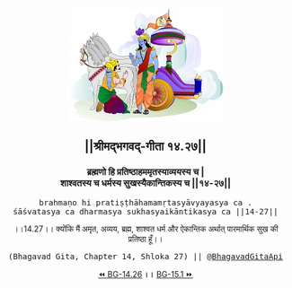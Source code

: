 <center><img src="../../asset/BG.png" alt="#API #bhagavadgitaapi #slok #nodejs #js #api #gitaapi #krishna #hinduism #vedic #ISKCON #shreemadbhagavadgita #technology"/>
<h2>||श्रीमद्‍भगवद्‍-गीता १४.२७||</h2>
<h3>ब्रह्मणो हि प्रतिष्ठाहममृतस्याव्ययस्य च |<br/>शाश्वतस्य च धर्मस्य सुखस्यैकान्तिकस्य च ||१४-२७||</h3>
<pre>brahmaṇo hi pratiṣṭhāhamamṛtasyāvyayasya ca .<br/>śāśvatasya ca dharmasya sukhasyaikāntikasya ca ||14-27||</pre>
<p>।।14.27।। क्योंकि मैं अमृत, अव्यय, ब्रह्म, शाश्वत धर्म और ऐकान्तिक अर्थात् पारमार्थिक सुख की प्रतिष्ठा हूँ।।</p>
<pre>(Bhagavad Gita, Chapter 14, Shloka 27) || <a href="https://twitter.com/bhagavadgitaapi">@BhagavadGitaApi</a></pre><a href="../../14/26">⏪  BG-14.26</a><b>        ।।        </b><a href="../../15/1">BG-15.1  ⏩</a></center>